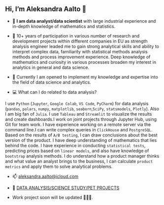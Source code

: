 ## Hi, I’m Aleksandra Aalto 👋 

- 🔭  **I am data analyst/data scientist** with large industrial experience and in-depth knowledge of mathematics and statistics.

- 🥅 10+ years of participation in various number of research and development projects within different companies in EU 
as strength analysis engineer leaded me to gain strong analytical skills and ability to interpret complex data,
familiarity with statistical methods analysis methods and process improvement experience.
Deep knowledge of mathematics and curiosity in various processes broaden my interest in analytics in general and data science.

- 🌱 Currently I am opened to implement my knowledge and expertise into the field of data science and analytics.

- 💻 What can I do related to data analysis?
  
I use `Python` (`Jupyter`, `Google Colab`, `VS Code`, `PyCharm`) for data analysis (`pandas`, `polars`, `numpy`, `matplotlib`, `seaborn`,`SciPy`, `statsmodels`, `Plotly`). Also I am big fan of `Julia`. I use `Tableau` and `Streamlit` to visualize the results and create dashboards.I work on joint projects through Jupyter Hub, using Git for team work. I have experience working on a remote server via the command line.I can write complex queries in `ClickHouse` and `PostgreSQL`. Based on the results of `A/B testing`, I can draw conclusions about the best version of the product. I have deep understanding of mathematics that lies behind the code. I have experience in conducting `statistical tests`, predicting prices based on `linear models`, and also have knowledge of `bootstrap` analysis methods.
I do understand how a product manager thinks and what value an analyst brings to the business, I can calculate `product metrics` and apply them to solve analytical problems.

- 📫 aleksandra.aalto@icloud.com
  
- 💎 [DATA ANALYSIS/SCIENCE STUDY/PET PROJECTS](https://github.com/evkis/data_analysis_science_pet/tree/main)

- Work project soon will be updated 👩🏻‍🔬.
